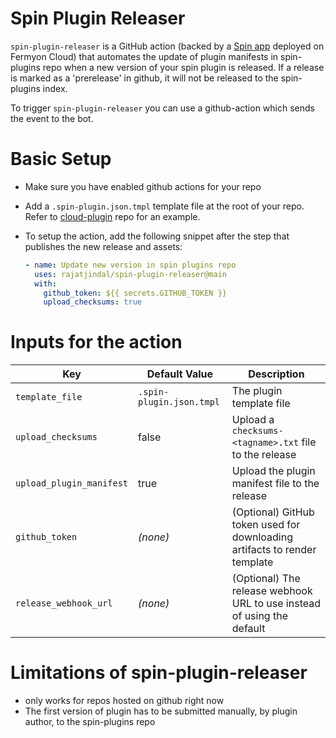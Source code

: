 # Spin Plugin Releaser

`spin-plugin-releaser` is a GitHub action (backed by a [Spin app](https://github.com/rajatjindal/spin-plugin-release-bot) deployed on Fermyon Cloud) that automates the update of plugin manifests in spin-plugins repo when a new version of your spin plugin is released. If a release is marked as a 'prerelease' in github, it will not be released to the spin-plugins index.

To trigger `spin-plugin-releaser` you can use a github-action which sends the event to the bot.

# Basic Setup

- Make sure you have enabled github actions for your repo
- Add a `.spin-plugin.json.tmpl` template file at the root of your repo. Refer to [cloud-plugin](https://github.com/fermyon/cloud-plugin) repo for an example.

- To setup the action, add the following snippet after the step that publishes the new release and assets:
  ```yaml
  - name: Update new version in spin plugins repo
    uses: rajatjindal/spin-plugin-releaser@main
    with:
      github_token: ${{ secrets.GITHUB_TOKEN }}
      upload_checksums: true
  ```

# Inputs for the action

| Key                      | Default Value           | Description                                                                 |
| ------------------------ | ----------------------- | --------------------------------------------------------------------------- |
| `template_file`          | `.spin-plugin.json.tmpl`| The plugin template file                                                    |
| `upload_checksums`       | false                   | Upload a `checksums-<tagname>.txt` file to the release                      |
| `upload_plugin_manifest` | true                    | Upload the plugin manifest file to the release                              |
| `github_token`           | *(none)*                | (Optional) GitHub token used for downloading artifacts to render template   |
| `release_webhook_url`    | *(none)*                | (Optional) The release webhook URL to use instead of using the default      |

# Limitations of spin-plugin-releaser

- only works for repos hosted on github right now
- The first version of plugin has to be submitted manually, by plugin author, to the spin-plugins repo
